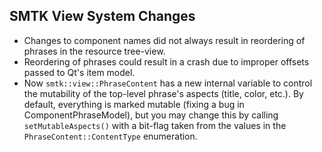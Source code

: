 ## SMTK View System Changes

+ Changes to component names did not always result in
  reordering of phrases in the resource tree-view.
+ Reordering of phrases could result in a crash due
  to improper offsets passed to Qt's item model.
+ Now `smtk::view::PhraseContent` has a new internal
  variable to control the mutability of the top-level
  phrase's aspects (title, color, etc.). By default,
  everything is marked mutable (fixing a bug in
  ComponentPhraseModel), but you may change this by
  calling `setMutableAspects()` with a bit-flag taken
  from the values in the `PhraseContent::ContentType`
  enumeration.
